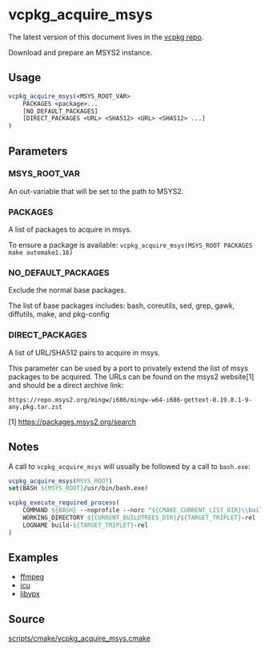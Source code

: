 # vcpkg_acquire_msys

The latest version of this document lives in the [vcpkg repo](https://github.com/Microsoft/vcpkg/blob/master/docs/maintainers/vcpkg_acquire_msys.md).

Download and prepare an MSYS2 instance.

## Usage
```cmake
vcpkg_acquire_msys(<MSYS_ROOT_VAR>
    PACKAGES <package>...
    [NO_DEFAULT_PACKAGES]
    [DIRECT_PACKAGES <URL> <SHA512> <URL> <SHA512> ...]
)
```

## Parameters
### MSYS_ROOT_VAR
An out-variable that will be set to the path to MSYS2.

### PACKAGES
A list of packages to acquire in msys.

To ensure a package is available: `vcpkg_acquire_msys(MSYS_ROOT PACKAGES make automake1.16)`

### NO_DEFAULT_PACKAGES
Exclude the normal base packages.

The list of base packages includes: bash, coreutils, sed, grep, gawk, diffutils, make, and pkg-config

### DIRECT_PACKAGES
A list of URL/SHA512 pairs to acquire in msys.

This parameter can be used by a port to privately extend the list of msys packages to be acquired.
The URLs can be found on the msys2 website[1] and should be a direct archive link:

    https://repo.msys2.org/mingw/i686/mingw-w64-i686-gettext-0.19.8.1-9-any.pkg.tar.zst

[1] https://packages.msys2.org/search

## Notes
A call to `vcpkg_acquire_msys` will usually be followed by a call to `bash.exe`:
```cmake
vcpkg_acquire_msys(MSYS_ROOT)
set(BASH ${MSYS_ROOT}/usr/bin/bash.exe)

vcpkg_execute_required_process(
    COMMAND ${BASH} --noprofile --norc "${CMAKE_CURRENT_LIST_DIR}\\build.sh"
    WORKING_DIRECTORY ${CURRENT_BUILDTREES_DIR}/${TARGET_TRIPLET}-rel
    LOGNAME build-${TARGET_TRIPLET}-rel
)
```

## Examples

* [ffmpeg](https://github.com/Microsoft/vcpkg/blob/master/ports/ffmpeg/portfile.cmake)
* [icu](https://github.com/Microsoft/vcpkg/blob/master/ports/icu/portfile.cmake)
* [libvpx](https://github.com/Microsoft/vcpkg/blob/master/ports/libvpx/portfile.cmake)

## Source
[scripts/cmake/vcpkg\_acquire\_msys.cmake](https://github.com/Microsoft/vcpkg/blob/master/scripts/cmake/vcpkg_acquire_msys.cmake)

